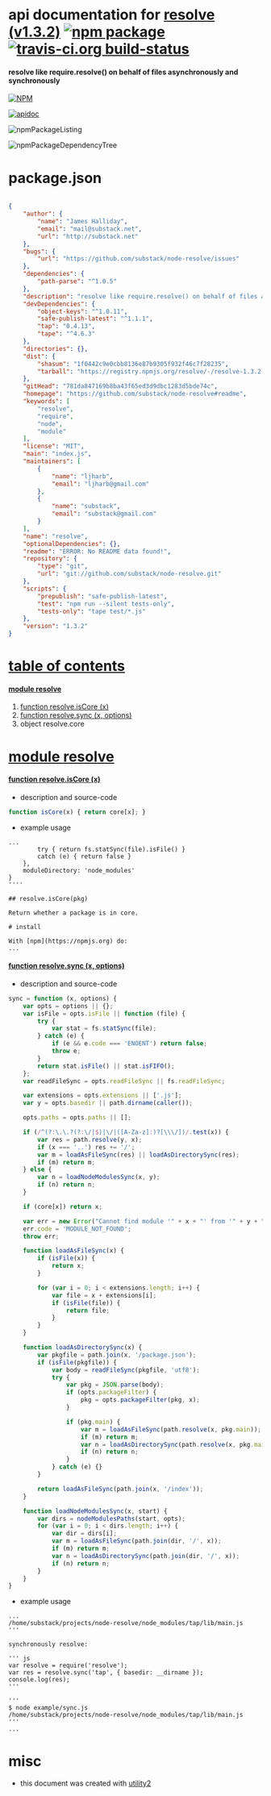 # api documentation for  [resolve (v1.3.2)](https://github.com/substack/node-resolve#readme)  [![npm package](https://img.shields.io/npm/v/npmdoc-resolve.svg?style=flat-square)](https://www.npmjs.org/package/npmdoc-resolve) [![travis-ci.org build-status](https://api.travis-ci.org/npmdoc/node-npmdoc-resolve.svg)](https://travis-ci.org/npmdoc/node-npmdoc-resolve)
#### resolve like require.resolve() on behalf of files asynchronously and synchronously

[![NPM](https://nodei.co/npm/resolve.png?downloads=true)](https://www.npmjs.com/package/resolve)

[![apidoc](https://npmdoc.github.io/node-npmdoc-resolve/build/screenCapture.buildNpmdoc.browser._2Fhome_2Ftravis_2Fbuild_2Fnpmdoc_2Fnode-npmdoc-resolve_2Ftmp_2Fbuild_2Fapidoc.html.png)](https://npmdoc.github.io/node-npmdoc-resolve/build/apidoc.html)

![npmPackageListing](https://npmdoc.github.io/node-npmdoc-resolve/build/screenCapture.npmPackageListing.svg)

![npmPackageDependencyTree](https://npmdoc.github.io/node-npmdoc-resolve/build/screenCapture.npmPackageDependencyTree.svg)



# package.json

```json

{
    "author": {
        "name": "James Halliday",
        "email": "mail@substack.net",
        "url": "http://substack.net"
    },
    "bugs": {
        "url": "https://github.com/substack/node-resolve/issues"
    },
    "dependencies": {
        "path-parse": "^1.0.5"
    },
    "description": "resolve like require.resolve() on behalf of files asynchronously and synchronously",
    "devDependencies": {
        "object-keys": "^1.0.11",
        "safe-publish-latest": "^1.1.1",
        "tap": "0.4.13",
        "tape": "^4.6.3"
    },
    "directories": {},
    "dist": {
        "shasum": "1f0442c9e0cbb8136e87b9305f932f46c7f28235",
        "tarball": "https://registry.npmjs.org/resolve/-/resolve-1.3.2.tgz"
    },
    "gitHead": "781da847169b8ba43f65ed3d9dbc1283d5bde74c",
    "homepage": "https://github.com/substack/node-resolve#readme",
    "keywords": [
        "resolve",
        "require",
        "node",
        "module"
    ],
    "license": "MIT",
    "main": "index.js",
    "maintainers": [
        {
            "name": "ljharb",
            "email": "ljharb@gmail.com"
        },
        {
            "name": "substack",
            "email": "substack@gmail.com"
        }
    ],
    "name": "resolve",
    "optionalDependencies": {},
    "readme": "ERROR: No README data found!",
    "repository": {
        "type": "git",
        "url": "git://github.com/substack/node-resolve.git"
    },
    "scripts": {
        "prepublish": "safe-publish-latest",
        "test": "npm run --silent tests-only",
        "tests-only": "tape test/*.js"
    },
    "version": "1.3.2"
}
```



# <a name="apidoc.tableOfContents"></a>[table of contents](#apidoc.tableOfContents)

#### [module resolve](#apidoc.module.resolve)
1.  [function <span class="apidocSignatureSpan">resolve.</span>isCore (x)](#apidoc.element.resolve.isCore)
1.  [function <span class="apidocSignatureSpan">resolve.</span>sync (x, options)](#apidoc.element.resolve.sync)
1.  object <span class="apidocSignatureSpan">resolve.</span>core



# <a name="apidoc.module.resolve"></a>[module resolve](#apidoc.module.resolve)

#### <a name="apidoc.element.resolve.isCore"></a>[function <span class="apidocSignatureSpan">resolve.</span>isCore (x)](#apidoc.element.resolve.isCore)
- description and source-code
```javascript
function isCore(x) { return core[x]; }
```
- example usage
```shell
...
        try { return fs.statSync(file).isFile() }
        catch (e) { return false }
    },
    moduleDirectory: 'node_modules'
}
''''

## resolve.isCore(pkg)

Return whether a package is in core.

# install

With [npm](https://npmjs.org) do:
...
```

#### <a name="apidoc.element.resolve.sync"></a>[function <span class="apidocSignatureSpan">resolve.</span>sync (x, options)](#apidoc.element.resolve.sync)
- description and source-code
```javascript
sync = function (x, options) {
    var opts = options || {};
    var isFile = opts.isFile || function (file) {
        try {
            var stat = fs.statSync(file);
        } catch (e) {
            if (e && e.code === 'ENOENT') return false;
            throw e;
        }
        return stat.isFile() || stat.isFIFO();
    };
    var readFileSync = opts.readFileSync || fs.readFileSync;

    var extensions = opts.extensions || ['.js'];
    var y = opts.basedir || path.dirname(caller());

    opts.paths = opts.paths || [];

    if (/^(?:\.\.?(?:\/|$)|\/|([A-Za-z]:)?[\\\/])/.test(x)) {
        var res = path.resolve(y, x);
        if (x === '..') res += '/';
        var m = loadAsFileSync(res) || loadAsDirectorySync(res);
        if (m) return m;
    } else {
        var n = loadNodeModulesSync(x, y);
        if (n) return n;
    }

    if (core[x]) return x;

    var err = new Error("Cannot find module '" + x + "' from '" + y + "'");
    err.code = 'MODULE_NOT_FOUND';
    throw err;

    function loadAsFileSync(x) {
        if (isFile(x)) {
            return x;
        }

        for (var i = 0; i < extensions.length; i++) {
            var file = x + extensions[i];
            if (isFile(file)) {
                return file;
            }
        }
    }

    function loadAsDirectorySync(x) {
        var pkgfile = path.join(x, '/package.json');
        if (isFile(pkgfile)) {
            var body = readFileSync(pkgfile, 'utf8');
            try {
                var pkg = JSON.parse(body);
                if (opts.packageFilter) {
                    pkg = opts.packageFilter(pkg, x);
                }

                if (pkg.main) {
                    var m = loadAsFileSync(path.resolve(x, pkg.main));
                    if (m) return m;
                    var n = loadAsDirectorySync(path.resolve(x, pkg.main));
                    if (n) return n;
                }
            } catch (e) {}
        }

        return loadAsFileSync(path.join(x, '/index'));
    }

    function loadNodeModulesSync(x, start) {
        var dirs = nodeModulesPaths(start, opts);
        for (var i = 0; i < dirs.length; i++) {
            var dir = dirs[i];
            var m = loadAsFileSync(path.join(dir, '/', x));
            if (m) return m;
            var n = loadAsDirectorySync(path.join(dir, '/', x));
            if (n) return n;
        }
    }
}
```
- example usage
```shell
...
/home/substack/projects/node-resolve/node_modules/tap/lib/main.js
'''

synchronously resolve:

''' js
var resolve = require('resolve');
var res = resolve.sync('tap', { basedir: __dirname });
console.log(res);
'''

'''
$ node example/sync.js
/home/substack/projects/node-resolve/node_modules/tap/lib/main.js
'''
...
```



# misc
- this document was created with [utility2](https://github.com/kaizhu256/node-utility2)
